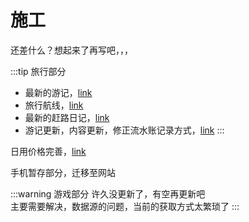 # 施工

还差什么？想起来了再写吧，，，

:::tip 旅行部分

- 最新的游记，[link](./trip/travelogue/20240508)
- 旅行航线，[link](./trip/flights)
- 最新的赶路日记，[link](./trip/rush-diary)
- 游记更新，内容更新，修正流水账记录方式，[link](./trip/travelogue/)
:::

日用价格完善，[link](./daily/goods-price)

手机暂存部分，迁移至网站

:::warning 游戏部分
许久没更新了，有空再更新吧  
主要需要解决，数据源的问题，当前的获取方式太繁琐了
:::
